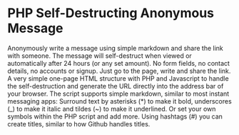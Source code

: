 # PHP Self-Destructing Anonymous Message
Anonymously write a message using simple markdown and share the link with someone. The message will self-destruct when viewed or automatically after 24 hours (or any set amount). No form fields, no contact details, no accounts or signup. Just go to the page, write and share the link. A very simple one-page HTML structure with PHP and Javascript to handle the self-destruction and generate the URL directly into the address bar of your browser. The script supports simple markdown, similar to most instant messaging apps: Surround text by asterisks (*) to make it bold, underscores (_) to make it italic and tildes (~) to make it underlined. Or set your own symbols within the PHP script and add more. Using hashtags (#) you can create titles, similar to how Github handles titles.
